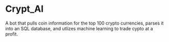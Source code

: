 # Crypt_AI
A bot that pulls coin information for the top 100 crypto currencies, parses it into an SQL database, and utlizes machine learning to trade cypto at a profit.
